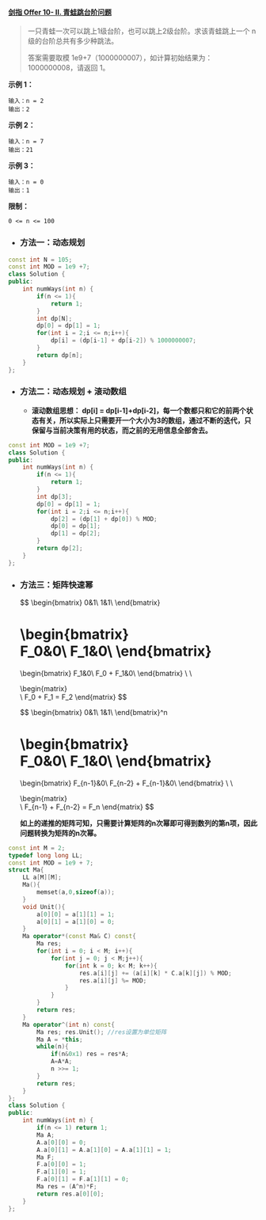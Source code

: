 #### [剑指 Offer 10- II. 青蛙跳台阶问题](https://leetcode-cn.com/problems/qing-wa-tiao-tai-jie-wen-ti-lcof/)

> 一只青蛙一次可以跳上1级台阶，也可以跳上2级台阶。求该青蛙跳上一个 n 级的台阶总共有多少种跳法。
>
> 答案需要取模 1e9+7（1000000007），如计算初始结果为：1000000008，请返回 1。



**示例 1：**

```
输入：n = 2
输出：2
```

**示例 2：**

```
输入：n = 7
输出：21
```

**示例 3：**

```
输入：n = 0
输出：1
```

**限制：**

```
0 <= n <= 100
```



* ### 方法一：动态规划


```c++
const int N = 105;
const int MOD = 1e9 +7;
class Solution {
public:
    int numWays(int n) {
        if(n <= 1){
            return 1;
        }
        int dp[N];
        dp[0] = dp[1] = 1;
        for(int i = 2;i <= n;i++){
            dp[i] = (dp[i-1] + dp[i-2]) % 1000000007;
        }
        return dp[n];
    }
};
```



* ### 方法二：动态规划 + 滚动数组

  * **滚动数组思想： dp[i] = dp[i-1]+dp[i-2]，每一个数都只和它的前两个状态有关，所以实际上只需要开一个大小为3的数组，通过不断的迭代，只保留与当前决策有用的状态，而之前的无用信息全部舍去。**

```c++
const int MOD = 1e9 +7;
class Solution {
public:
    int numWays(int n) {
        if(n <= 1){
            return 1;
        }
        int dp[3];
        dp[0] = dp[1] = 1;
        for(int i = 2;i <= n;i++){
            dp[2] = (dp[1] + dp[0]) % MOD;
            dp[0] = dp[1];
            dp[1] = dp[2];
        }
        return dp[2];
    }
};
```



* ### 方法三：矩阵快速幂

  $$
  \begin{bmatrix}
  0&1\\
  1&1\\
  \end{bmatrix}
  
  \begin{bmatrix}    
  F_0&0\\
  F_1&0\\
  \end{bmatrix}
  =
  \begin{bmatrix}
  F_1&0\\
  F_0 + F_1&0\\
  \end{bmatrix}
  \\
  \\
  
  \begin{matrix}  
  \\
  F_0 + F_1 = F_2
  \end{matrix}
  $$
  
  
  $$
  \begin{bmatrix}
  0&1\\
  1&1\\
  \end{bmatrix}^n
  
  \begin{bmatrix}    
  F_0&0\\
  F_1&0\\
  \end{bmatrix}
  =
  \begin{bmatrix}
  F_{n-1}&0\\
  F_{n-2} + F_{n-1}&0\\
  \end{bmatrix}
  \\
  \\
  
  \begin{matrix}  
  \\
  F_{n-1} + F_{n-2} = F_n
  \end{matrix}
  $$
  
  
  **如上的递推的矩阵可知，只需要计算矩阵的n次幂即可得到数列的第n项，因此问题转换为矩阵的n次幂。**


```c++
const int M = 2;
typedef long long LL;
const int MOD = 1e9 + 7;
struct Ma{
    LL a[M][M];
    Ma(){
        memset(a,0,sizeof(a));
    }
    void Unit(){
        a[0][0] = a[1][1] = 1;
        a[0][1] = a[1][0] = 0;
    }
    Ma operator*(const Ma& C) const{
        Ma res;
        for(int i = 0; i < M; i++){
            for(int j = 0; j < M;j++){
                for(int k = 0; k< M; k++){
                    res.a[i][j] += (a[i][k] * C.a[k][j]) % MOD;
                    res.a[i][j] %= MOD;
                }
            }
        }
        return res;
    }
    Ma operator^(int n) const{
        Ma res; res.Unit(); //res设置为单位矩阵
        Ma A = *this;
        while(n){
            if(n&0x1) res = res*A;
            A=A*A;
            n >>= 1;
        }
        return res;
    }
};
class Solution {
public:
	int numWays(int n) {
        if(n <= 1) return 1;
		Ma A;
	    A.a[0][0] = 0;
	    A.a[0][1] = A.a[1][0] = A.a[1][1] = 1;
	    Ma F;
	    F.a[0][0] = 1;
        F.a[1][0] = 1;
        F.a[0][1] = F.a[1][1] = 0;
	    Ma res = (A^n)*F;
	    return res.a[0][0];
	}
};
```



